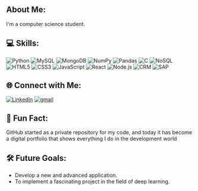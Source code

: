 ## About Me:
I'm a computer science student.

## 💻 Skills:
![Python](https://img.shields.io/badge/Python-3776AB?style=for-the-badge&logo=python&logoColor=white)
![MySQL](https://img.shields.io/badge/MySQL-4479A1?style=for-the-badge&logo=mysql&logoColor=white)
![MongoDB](https://img.shields.io/badge/MongoDB-47A248?style=for-the-badge&logo=mongodb&logoColor=white)
![NumPy](https://img.shields.io/badge/NumPy-013243?style=for-the-badge&logo=numpy&logoColor=white)
![Pandas](https://img.shields.io/badge/Pandas-150458?style=for-the-badge&logo=pandas&logoColor=white)
![C](https://img.shields.io/badge/C-A8B9CC?style=for-the-badge&logo=c&logoColor=white)
![NoSQL](https://img.shields.io/badge/NoSQL-005571?style=for-the-badge&logo=nosql&logoColor=white)
![HTML5](https://img.shields.io/badge/HTML5-E34F26?style=for-the-badge&logo=html5&logoColor=white)
![CSS3](https://img.shields.io/badge/CSS3-1572B6?style=for-the-badge&logo=css3&logoColor=white)
![JavaScript](https://img.shields.io/badge/JavaScript-F7DF1E?style=for-the-badge&logo=javascript&logoColor=black)
![React](https://img.shields.io/badge/React-61DAFB?style=for-the-badge&logo=react&logoColor=black)
![Node.js](https://img.shields.io/badge/Node.js-339933?style=for-the-badge&logo=node.js&logoColor=white)
![CRM](https://img.shields.io/badge/CRM-003366?style=for-the-badge&logo=crm&logoColor=white)
![SAP](https://img.shields.io/badge/SAP-0FAAFF?style=for-the-badge&logo=sap&logoColor=white)


## 🌐 Connect with Me:
[![LinkedIn](https://img.shields.io/badge/LinkedIn-0A66C2?style=for-the-badge&logo=linkedin&logoColor=white)](https://www.linkedin.com/in/reut-michaeli-872469291/)
[![gmail](https://img.shields.io/badge/LinkedIn-0A66C2?style=for-the-badge&logo=gmail&logoColor=white)](mailto:reut555562@gmail.com)

## 🌟 Fun Fact: 
GitHub started as a private repository for my code, and today it has become a digital portfolio that shows everything I do in the development world

## 🛠️ Future Goals:
- Develop a new and advanced application.
- To implement a fascinating project in the field of deep learning.
